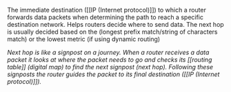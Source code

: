The immediate destination ([[IP (Internet protocol)]]) to which a router forwards data packets when determining the path to reach a specific destination network. Helps routers decide where to send data. The next hop is usually decided based on the (longest prefix match/string of characters match) or the lowest metric (if using dynamic routing)

*Next hop is like a signpost on a journey. When a router receives a data packet it looks at where the packet needs to go and checks its [[routing table]] (digital map) to find the next signpost (next hop). Following these signposts the router guides the packet to its final destination ([[IP (Internet protocol)]]).*